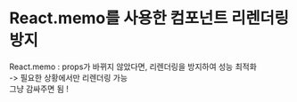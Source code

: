 # React.memo를 사용한 컴포넌트 리렌더링 방지
React.memo : props가 바뀌지 않았다면, 리렌더링을 방지하여 성능 최적화  
-> 필요한 상황에서만 리렌더링 가능  
그냥 감싸주면 됨 !  
